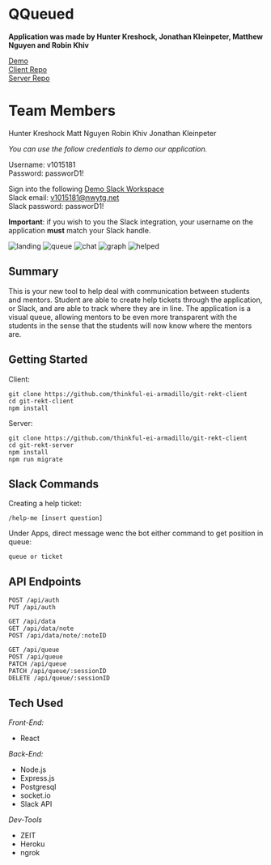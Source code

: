 # QQueued

**Application was made by Hunter Kreshock, Jonathan Kleinpeter, Matthew Nguyen and Robin Khiv**

[Demo](https://qqueued.now.sh/)   
[Client Repo](https://github.com/thinkful-ei-armadillo/git-rekt-client)  
[Server Repo](https://github.com/thinkful-ei-armadillo/git-rekt-server) 

# Team Members
Hunter Kreshock
Matt Nguyen
Robin Khiv
Jonathan Kleinpeter

*You can use the follow credentials to demo our application.* 

Username: v1015181  
Password: passworD1!  

Sign into the following [Demo Slack Workspace](https://test-k877722.slack.com)  
Slack email: v1015181@nwytg.net  
Slack password: passworD1!  

**Important**: if you wish to you the Slack integration, your username on the application __must__ match your Slack handle.  

![landing](./screenshots/landing.png)
![queue](./screenshots/queue.png)
![chat](./screenshots/chat.png)
![graph](./screenshots/graph.png)
![helped](./screenshots/helped.png)

## Summary      

This is your new tool to help deal with communication between students and mentors. Student are able to create help tickets through the application, or Slack, and are able to track where they are in line. The application is a visual queue, allowing mentors to be even more transparent with the students in the sense that the students will now know where the mentors are.  

## Getting Started  
Client:    
```
git clone https://github.com/thinkful-ei-armadillo/git-rekt-client
cd git-rekt-client  
npm install 
```  
Server:  
```
git clone https://github.com/thinkful-ei-armadillo/git-rekt-client 
cd git-rekt-server 
npm install  
npm run migrate  
```  

## Slack Commands  
Creating a help ticket:  
```
/help-me [insert question]
``` 
Under Apps, direct message wenc the bot either command to get position in queue:
```
queue or ticket
```

## API Endpoints  
```
POST /api/auth  
PUT /api/auth  

GET /api/data  
GET /api/data/note  
POST /api/data/note/:noteID  

GET /api/queue  
POST /api/queue  
PATCH /api/queue  
PATCH /api/queue/:sessionID  
DELETE /api/queue/:sessionID 
```
## Tech Used  
*Front-End:*  
* React

*Back-End:*   
* Node.js 
* Express.js  
* Postgresql  
* socket.io  
* Slack API  

*Dev-Tools*  
* ZEIT  
* Heroku  
* ngrok  

 


